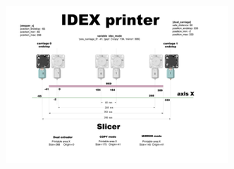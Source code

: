 ![Leapfrog BOLT Pro](https://github.com/DrumClock/Leapfrog-BOLT/blob/main/my_config/xxx_INFO/print%20area%20IDEX.png)



